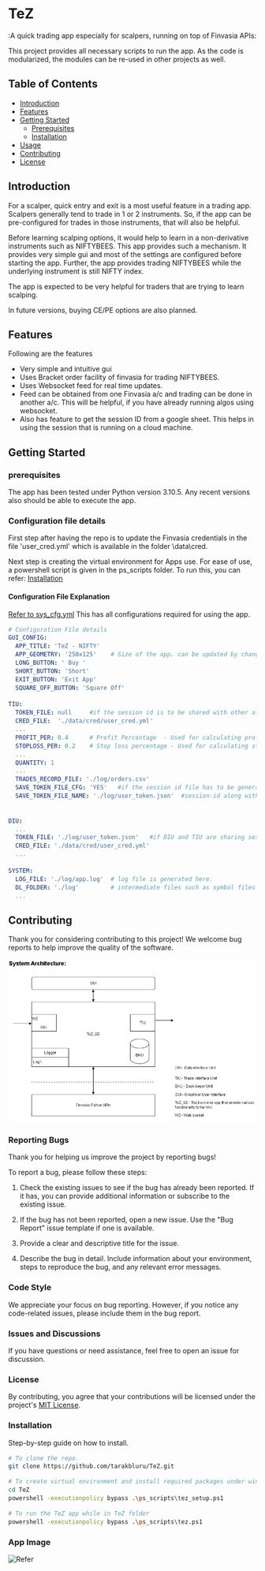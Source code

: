 # TeZ
:A quick trading app especially for scalpers, running on top of Finvasia APIs:

This project provides all necessary scripts to run the app. As the code is modularized, the modules can be re-used in other projects as well.

## Table of Contents

- [Introduction](#introduction)
- [Features](#features)
- [Getting Started](#getting-started)
  - [Prerequisites](#prerequisites)
  - [Installation](#installation)
- [Usage](#usage)
- [Contributing](#contributing)
- [License](#license)

## Introduction

For a scalper, quick entry and exit is a most useful feature in a trading app. Scalpers generally tend to trade in 1 or 2 instruments. So, if the app can be pre-configured for trades in those instruments, that will also be helpful.

Before learning scalping options, it would help to learn in a non-derivative instruments such as NIFTYBEES. This app provides such a mechanism. It provides very simple gui and most of the settings are configured before starting the app. Further, the app provides trading NIFTYBEES while the underlying instrument is still NIFTY index.

The app is expected to be very helpful for traders that are trying to learn scalping.

In future versions, buying CE/PE options are also planned.

## Features
Following are the features

- Very simple and intuitive gui
- Uses Bracket order facility of finvasia for trading NIFTYBEES.
- Uses Websocket feed for real time updates.
- Feed can be obtained from one Finvasia a/c and trading can be done in another a/c. This will be helpful, if you have already 
  running algos using websocket.
- Also has feature to get the session ID from a google sheet. This helps in using the session that is running on a cloud machine.

## Getting Started

### prerequisites
The app has been tested under Python version 3.10.5. Any recent versions also should be able to execute the app.

### Configuration file details
First step after having the repo is to update the Finvasia credentials in the file 'user_cred.yml' which is available in the folder
\data\cred.

Next step is creating the virtual environment for Apps use. For ease of use, a powershell script is given in the ps_scripts folder. To run this, 
you can refer: [Installation](#installation)


#### Configuration File Explanation
[Refer to sys_cfg.yml](/data/sys_cfg.yml) This has all configurations required for using the app.

```yaml
# Configuration File details
GUI_CONFIG:  
  APP_TITLE: 'TeZ - NIFTY'
  APP_GEOMETRY: '250x125'    # Size of the app. can be updated by changing here.
  LONG_BUTTON: ' Buy '
  SHORT_BUTTON: 'Short'
  EXIT_BUTTON: 'Exit App'
  SQUARE_OFF_BUTTON: 'Square Off'

TIU:
  TOKEN_FILE: null     #if the session id is to be shared with other algos, the session id file is given here.
  CRED_FILE:  './data/cred/user_cred.yml' 
  ...
  PROFIT_PER: 0.4      # Profit Percentage  - Used for calculating profit points 
  STOPLOSS_PER: 0.2    # Stop loss percentage - Used for calculating stoploss points 
  ...
  QUANTITY: 1
  ...
  TRADES_RECORD_FILE: './log/orders.csv'
  SAVE_TOKEN_FILE_CFG: 'YES'   #if the session id file has to be generated, make this as 'YES'
  SAVE_TOKEN_FILE_NAME: './log/user_token.json'  #session-id along with other information is stored in this file.


DIU:
  ...
  TOKEN_FILE: './log/user_token.json'   #if DIU and TIU are sharing session, use file generated by TIU above
  CRED_FILE: './data/cred/user_cred.yml' 
  ...

SYSTEM:
  LOG_FILE: './log/app.log'  # log file is generated here.
  DL_FOLDER: './log'         # intermediate files such as symbol files are downloaded here.
  ...
```

## Contributing

Thank you for considering contributing to this project! We welcome bug reports to help improve the quality of the software.

![Refer](/images/Tez.drawio.png)

### Reporting Bugs

Thank you for helping us improve the project by reporting bugs!

To report a bug, please follow these steps:

1. Check the existing issues to see if the bug has already been reported. If it has, you can provide additional information or subscribe to the existing issue.

2. If the bug has not been reported, open a new issue. Use the "Bug Report" issue template if one is available.

3. Provide a clear and descriptive title for the issue.

4. Describe the bug in detail. Include information about your environment, steps to reproduce the bug, and any relevant error messages.

### Code Style

We appreciate your focus on bug reporting. However, if you notice any code-related issues, please include them in the bug report.

### Issues and Discussions

If you have questions or need assistance, feel free to open an issue for discussion.

### License

By contributing, you agree that your contributions will be licensed under the project's [MIT License](./LICENSE).

### Installation

Step-by-step guide on how to install.

```bash
# To clone the repo.
git clone https://github.com/tarakbluru/TeZ.git
````

```bash
# To create virtual environment and install required packages under windows powershell
cd TeZ
powershell -executionpolicy bypass .\ps_scripts\tez_setup.ps1
````

```bash
# To run the TeZ app while in TeZ folder
powershell -executionpolicy bypass .\ps_scripts\tez.ps1
````

### App Image 
![Refer](/images/TeZ_App.png)
